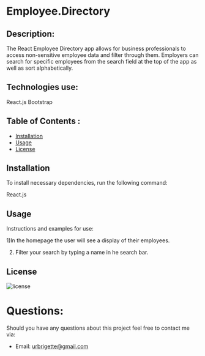 # Employee.Directory
 ## Description:
  
  The React Employee Directory app allows for business professionals to access non-sensitive employee data and filter through them. Employers can search for specific employees from the search field at the top of the app as well as sort alphabetically.
  
  ## Technologies use:
  
  React.js
  Bootstrap

  
  
  ## Table of Contents :
  

  
  * [Installation](#installation)
  * [Usage](#usage)
  * [License](#license)
  
  
  ## Installation
   
   To install necessary dependencies, run the following command:
  
  React.js
  
  
  ## Usage 
  
 Instructions and examples for use:
 
  1)In the homepage the user will see a display of their employees. 
  
  2) Filter your search by typing a name in he search bar. 
  
  
 
  
  
  
  ## License
  
  ![license](https://img.shields.io/github/license/DAVFoundation/captain-n3m0.svg?style=flat-square)
  
 
 
  
  # Questions:
   
  Should you have any questions about this project feel free to contact me via:
  
  
  
  * Email: urbrigette@gmail.com